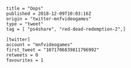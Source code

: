 ```
title = "Oops"
published = 2018-12-09T10:03:16Z
origin = "twitter-mnfvideogames"
type = "tweet"
tag = [ "ps4share", "red-dead-redemption-2",]

[twitter]
account = "mnfvideogames"
first_tweet = "1071706839811796992"
retweets = 0
favourites = 1
```

<p class='image'><img src='https://mnf.m17s.net/2018/12/09/Dt93sIpWoAEtQUQ.jpg' alt=''></p>

